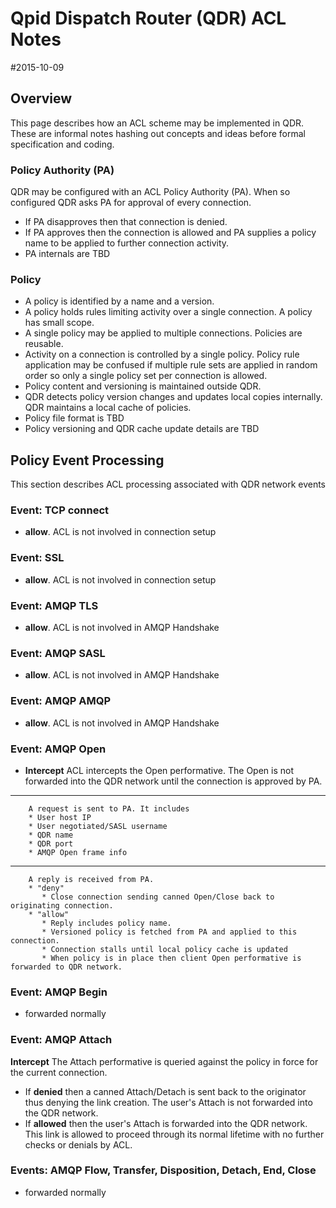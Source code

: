 # Qpid Dispatch Router (QDR) ACL Notes
 #2015-10-09

## Overview

This page describes how an ACL scheme may be implemented in QDR. These are informal notes hashing out concepts and ideas before formal specification and coding.

### Policy Authority (PA)

QDR may be configured with an ACL Policy Authority (PA).
When so configured QDR asks PA for approval of every connection.

* If PA disapproves then that connection is denied.
* If PA approves then the connection is allowed and
  PA supplies a policy name to be applied to further connection activity.
* PA internals are TBD

### Policy

* A policy is identified by a name and a version.
* A policy holds rules limiting activity over a single connection. A policy has small scope.
* A single policy may be applied to multiple connections. Policies are reusable.
* Activity on a connection is controlled by a single policy. Policy rule application may be confused if multiple rule sets are applied in random order so only a single policy set per connection is allowed.
* Policy content and versioning is maintained outside QDR.
* QDR detects policy version changes and updates local copies internally. QDR maintains a local cache of policies.
* Policy file format is TBD
* Policy versioning and QDR cache update details are TBD

## Policy Event Processing

This section describes ACL processing associated with QDR network events

### Event: TCP connect
* **allow**.  ACL is not involved in connection setup

### Event: SSL
* **allow**.  ACL is not involved in connection setup

### Event: AMQP TLS 
* **allow**. ACL is not involved in AMQP Handshake

### Event: AMQP SASL
* **allow**. ACL is not involved in AMQP Handshake

### Event: AMQP AMQP
* **allow**. ACL is not involved in AMQP Handshake

### Event: AMQP Open
* **Intercept**  ACL intercepts the Open performative. The Open is not forwarded into the QDR network until the connection is approved by PA.

----------

		A request is sent to PA. It includes
     	* User host IP
	    * User negotiated/SASL username
		* QDR name
		* QDR port
		* AMQP Open frame info

----------

	    A reply is received from PA.
	    * "deny"
	       * Close connection sending canned Open/Close back to originating connection.
	    * "allow"
		   * Reply includes policy name.
           * Versioned policy is fetched from PA and applied to this connection.
           * Connection stalls until local policy cache is updated
           * When policy is in place then client Open performative is forwarded to QDR network.

### Event: AMQP Begin
* forwarded normally

### Event: AMQP Attach
**Intercept** The Attach performative is queried against the policy in force for the current connection. 

* If **denied** then a canned Attach/Detach is sent back to the originator thus denying the link creation. The user's Attach is not forwarded into the QDR network.
* If **allowed** then the user's Attach is forwarded into the QDR network. This link is allowed to proceed through its normal lifetime with no further checks or denials by ACL.

### Events: AMQP Flow, Transfer, Disposition, Detach, End, Close
* forwarded normally